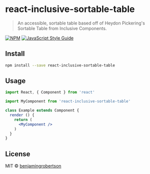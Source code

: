 # react-inclusive-sortable-table

> An accessible, sortable table based off of Heydon Pickering&#x27;s Sortable Table from Inclusive Components.

[![NPM](https://img.shields.io/npm/v/react-inclusive-sortable-table.svg)](https://www.npmjs.com/package/react-inclusive-sortable-table) [![JavaScript Style Guide](https://img.shields.io/badge/code_style-standard-brightgreen.svg)](https://standardjs.com)

## Install

```bash
npm install --save react-inclusive-sortable-table
```

## Usage

```jsx
import React, { Component } from 'react'

import MyComponent from 'react-inclusive-sortable-table'

class Example extends Component {
  render () {
    return (
      <MyComponent />
    )
  }
}
```

## License

MIT © [benjamingrobertson](https://github.com/benjamingrobertson)
